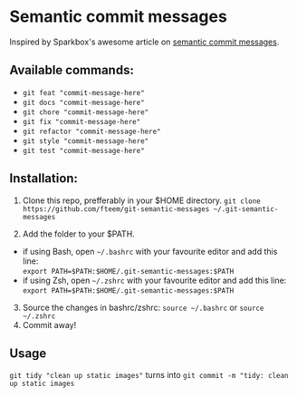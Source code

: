 # Semantic commit messages

Inspired by Sparkbox's awesome article on [semantic commit messages](http://seesparkbox.com/foundry/semantic_commit_messages).

## Available commands:
* ```git feat "commit-message-here"```
* ```git docs "commit-message-here"```
* ```git chore "commit-message-here"```
* ```git fix "commit-message-here"```
* ```git refactor "commit-message-here"```
* ```git style "commit-message-here"```
* ```git test "commit-message-here"```

## Installation:

1. Clone this repo, prefferably in your $HOME directory.
``` git clone https://github.com/fteem/git-semantic-messages ~/.git-semantic-messages ```

2. Add the folder to your $PATH.
  * if using Bash, open ```~/.bashrc``` with your favourite editor and add this line: <br/> ``` export PATH=$PATH:$HOME/.git-semantic-messages:$PATH ```
  * if using Zsh, open ```~/.zshrc``` with your favourite editor and add this line: <br/>  ``` export PATH=$PATH:$HOME/.git-semantic-messages:$PATH ```

3. Source the changes in bashrc/zshrc: ```source ~/.bashrc``` or ```source ~/.zshrc```
4. Commit away!

## Usage
```git tidy "clean up static images"``` turns into ```git commit -m "tidy: clean up static images```

